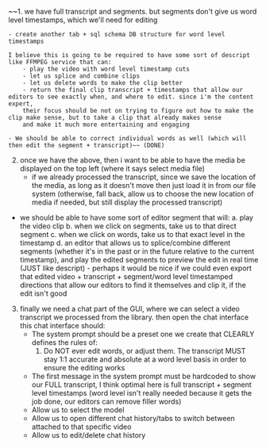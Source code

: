 ~~1. we have full transcript and segments. but segments don't give us word level timestamps, which we'll need for editing

    - create another tab + sql schema DB structure for word level timestamps

    I believe this is going to be required to have some sort of descript like FFMPEG service that can:
        - play the video with word level timestamp cuts
        - let us splice and combine clips
        - let us delete words to make the clip better
        - return the final clip transcript + timestamps that allow our editors to see exactly when, and where to edit. since i'm the content expert,
        their focus should be not on trying to figure out how to make the clip make sense, but to take a clip that already makes sense
        and make it much more entertaining and engaging
    
    - We should be able to correct individual words as well (which will then edit the segment + transcript)~~ (DONE)

2. once we have the above, then i want to be able to have the media be displayed on the top left (where it says select media file)
    - if we already processed the transcript, since we save the location of the media, as long as it doesn't move then just load it in from our file system (otherwise, fall back, allow us to choose the new location of media if needed, but still display the processed transcript)

- we should be able to have some sort of editor segment that will:
    a. play the video clip
    b. when we click on segments, take us to that direct segment
    c. when we click on words, take us to that exact level in the timestamp
    d. an editor that allows us to splice/combine different segments (whether it's in the past or in the future relative to the current timestamp),
        and play the edited segments to preview the edit in real time (JUST like descript)
        - perhaps it would be nice if we could even export that edited video + transcript + segment/word level timestamped directions that allow our editors to find it themselves and clip it, if the edit isn't good

3. finally we need a chat part of the GUI, where we can select a video transcript we processed from the library. then open the chat interface
this chat interface should:
    - The system prompt should be a preset one we create that CLEARLY defines the rules of: 
        1. Do NOT ever edit words, or adjust them. The transcript MUST stay 1:1 accurate and absolute at a word level basis in order to ensure the editing works
    - The first message in the system prompt must be hardcoded to show our FULL transcript, I think optimal here is full transcript + segment level timestamps (word level isn't really needed because it gets the job done, our editors can remove filler words)
    - Allow us to select the model
    - Allow us to open different chat history/tabs to switch between attached to that specific video
    - Allow us to edit/delete chat history